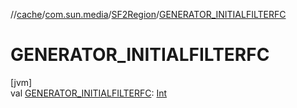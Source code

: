 //[cache](../../../index.md)/[com.sun.media](../index.md)/[SF2Region](index.md)/[GENERATOR_INITIALFILTERFC](-g-e-n-e-r-a-t-o-r_-i-n-i-t-i-a-l-f-i-l-t-e-r-f-c.md)

# GENERATOR_INITIALFILTERFC

[jvm]\
val [GENERATOR_INITIALFILTERFC](-g-e-n-e-r-a-t-o-r_-i-n-i-t-i-a-l-f-i-l-t-e-r-f-c.md): [Int](https://kotlinlang.org/api/latest/jvm/stdlib/kotlin/-int/index.html)
